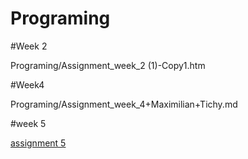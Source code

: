 # Programing

#Week 2

Programing/Assignment_week_2 (1)-Copy1.htm

#Week4 

Programing/Assignment_week_4+Maximilian+Tichy.md

#week 5

[assignment 5](https://github.com/maximiliantichy/Programing/blob/master/Assignment_week_5.md)



